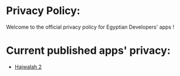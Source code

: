 # Privacy Policy:
Welcome to the official privacy policy for Egyptian Developers' apps !

# Current published apps' privacy:
* [Hajwalah 2](https://github.com/EgyDevs2020/privacy-policy/blob/main/hajwalah-2.md)

